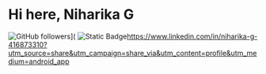 #  Hi here, Niharika G

![GitHub followers](https://img.shields.io/github/followers/Niharika17-1?style=for-the-badge&logo=linkedin&logoColor=white)](
![Static Badge](https://img.shields.io/badge/Linkedin-007B5?style=for-the-badge&logo=linkedin&logoColor=white)https://www.linkedin.com/in/niharika-g-416873310?utm_source=share&utm_campaign=share_via&utm_content=profile&utm_medium=android_app


